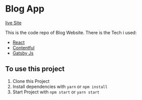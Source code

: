 # Blog App
 
[live Site](https://z-my-blog.netlify.app/)



This is the code repo of Blog Website. There is the Tech i used:
  * [React](https://reactjs.org)
  * [Contentful](https://www.contentful.com/)
  * [Gatsby Js](https://www.gatsbyjs.com/)

## To use this project
  1. Clone this Project
  2. Install dependencies with `yarn` or `npm install`
  3. Start Project with `npm start` or `yarn start`
